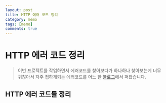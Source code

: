 ```yaml
---
layout: post
title: HTTP 에러 코드 정리
category: memo
tags: [memo]
comments: true
---
```


# HTTP 에러 코드 정리

> 이번 프로젝트를 작업하면서 에러코드를 찾아보다가 하나하나 찾아보는게 너무 귀찮아서 자주 접하게되는 에러코드를 어느 한 [블로그](https://articles09.tistory.com/5?category=708596)에서 퍼왔습니다.

## HTTP 에러 코드들 정리

<img src="https://media.vlpt.us/images/wndtlr1024/post/787bc9ab-3450-40a3-8493-f635b83abd48/image.png" alt ="">
